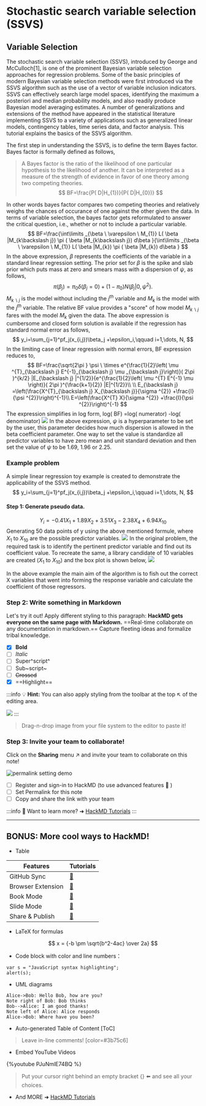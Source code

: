 # Stochastic search variable selection (SSVS)


## Variable Selection
The stochastic search variable selection (SSVS), introduced by George and McCulloch[1], is one of the prominent Bayesian variable selection approaches for regression problems. Some of the basic principles of modern Bayesian variable selection methods were first introduced via the SSVS algorithm such as the use of a vector of variable inclusion indicators. SSVS can effectively search large model spaces, identifying the maximum a posteriori and median probability models, and also readily produce Bayesian model averaging estimates. A number of generalizations and extensions of the method have appeared in the statistical literature implementing SSVS to a variety of applications such as generalized linear models, contingency tables, time series data, and factor analysis. This tutorial explains the basics of the SSVS algorithm. 

The first step in understanding the SSVS, is to define the term Bayes factor. Bayes factor is formally defined as follows,
> A Bayes factor is the ratio of the likelihood of one particular hypothesis to the likelihood of another. It can be interpreted as a measure of the strength of evidence in favor of one theory among two competing theories.
> $$
BF=\frac{P( D|H_{1})}{P( D|H_{0})}
> $$

In other words bayes factor compares two competing theories and relatively weighs the chances of occurance of one against the other given the data. In terms of variable selection, the bayes factor gets reformulated to answer the critical question, i.e., whether or not to include a particular variable.
$$
BF=\frac{\int\limits _{\beta \ \varepsilon \ M_{1}} L( \beta |M_{k\backslash j}) \pi ( \beta |M_{k\backslash j}) d\beta }{\int\limits _{\beta \ \varepsilon \ M_{1}} L( \beta |M_{k}) \pi ( \beta |M_{k}) d\beta }
 $$
In the above expression, $\beta$ represents the coefficients of the variable in a standard linear regression setting. The prior set for $\beta$ is the spike and slab prior which puts mass at zero and smears mass with a dispersion of $\psi$, as follows,
$$\pi(\beta_j)=\pi_0\delta(\beta_j=0)+(1-\pi_0)N(\beta_j|0,\psi^2).$$ 
$M_{k\backslash j}$ is the model without including the $j^{th}$ variable and $M_{k}$ is the model with the $j^{th}$ variable. The relative BF value provides a "score" of how model $M_{k\backslash j}$ fares with the model $M_{k}$ given the data. The above expression is cumbersome and closed form solution is available if the regression has standard normal error as follows,
$$
y_i=\sum_{j=1}^pf_j(x_{i,j})\beta_j +\epsilon_i,\qquad i=1,\dots, N,
$$
In the limiting case of linear regression with normal errors, BF expression reduces to, 
$$
BF=\frac{\sqrt{2\pi } \psi \ \times e^{\frac{1}{2}\left( \mu ^{T}_{\backslash j} E^{-1}_{\backslash j} \mu _{\backslash j}\right)}( 2\pi )^{k/2} |E_{\backslash j} |^{1/2}}{e^{\frac{1}{2}\left( \mu ^{T} E^{-1} \mu \right)}( 2\pi )^{\frac{k+1}{2}} |E|^{1/2}}\\
\\
E_{\backslash j} =\left(\frac{X^{T}_{\backslash j} X_{\backslash j}}{\sigma ^{2}} +\frac{I}{\psi ^{2}}\right)^{-1}\\
E=\left(\frac{X^{T} X}{\sigma ^{2}} +\frac{I}{\psi ^{2}}\right)^{-1}
$$
The expression simplifies in log form,
log( BF) =log( numerator) -log( denominator)
![](https://i.imgur.com/h1jrg2g.png)
In the above expression, $\psi$ is a hyperparameter to be set by the user, this parameter decides how much dispersion is allowed in the beta coefficient parameter. One way to set the value is standardize all predictor variables to have zero mean and unit standard deviation and then set the value of $\psi$ to be 1.69, 1.96 or 2.25.

### Example problem
A simple linear regression toy example is created to demonstrate the applicability of the SSVS method.
$$
y_i=\sum_{j=1}^pf_j(x_{i,j})\beta_j +\epsilon_i,\qquad i=1,\dots, N,
$$
#### Step 1: Generate pseudo data.
$$
Y_i=-0.41X_1+1.89X_2+3.51X_3   -2.38X_4+6.94X_{10}
$$
Generating 50 data points of y using the above mentioned formule, where $X_1$ to $X_{10}$ are the possible predictor variables. 
![](https://i.imgur.com/A8hOAP0.jpg)
In the original problem, the required task is to identify the pertinent predictor variable and find out its coefficient value. To recreate the same, a library candidate of 10 variables are created ($X_1$ to $X_{10}$) and the box plot is shown below,
![](https://i.imgur.com/vkMbk0Y.jpg)

In the above example the main aim of the algorithm is to fish out the correct X variables that went into forming the response variable and calculate the coefficient of those regressors.
### Step 2: Write something in Markdown

Let's try it out!
Apply different styling to this paragraph:
**HackMD gets everyone on the same page with Markdown.** ==Real-time collaborate on any documentation in markdown.== Capture fleeting ideas and formalize tribal knowledge.

- [x] **Bold**
- [ ] *Italic*
- [ ] Super^script^
- [ ] Sub~script~
- [ ] ~~Crossed~~
- [x] ==Highlight==

:::info
:bulb: **Hint:** You can also apply styling from the toolbar at the top :arrow_upper_left: of the editing area.

![](https://i.imgur.com/Cnle9f9.png)
:::

> Drag-n-drop image from your file system to the editor to paste it!

### Step 3: Invite your team to collaborate!

Click on the <i class="fa fa-share-alt"></i> **Sharing** menu :arrow_upper_right: and invite your team to collaborate on this note!

![permalink setting demo](https://i.imgur.com/PjUhQBB.gif)

- [ ] Register and sign-in to HackMD (to use advanced features :tada: ) 
- [ ] Set Permalink for this note
- [ ] Copy and share the link with your team

:::info
:pushpin: Want to learn more? ➜ [HackMD Tutorials](https://hackmd.io/c/tutorials) 
:::

---

## BONUS: More cool ways to HackMD!

- Table

| Features          | Tutorials               |
| ----------------- |:----------------------- |
| GitHub Sync       | [:link:][GitHub-Sync]   |
| Browser Extension | [:link:][HackMD-it]     |
| Book Mode         | [:link:][Book-mode]     |
| Slide Mode        | [:link:][Slide-mode]    | 
| Share & Publish   | [:link:][Share-Publish] |

[GitHub-Sync]: https://hackmd.io/c/tutorials/%2Fs%2Flink-with-github
[HackMD-it]: https://hackmd.io/c/tutorials/%2Fs%2Fhackmd-it
[Book-mode]: https://hackmd.io/c/tutorials/%2Fs%2Fhow-to-create-book
[Slide-mode]: https://hackmd.io/c/tutorials/%2Fs%2Fhow-to-create-slide-deck
[Share-Publish]: https://hackmd.io/c/tutorials/%2Fs%2Fhow-to-publish-note

- LaTeX for formulas

$$
x = {-b \pm \sqrt{b^2-4ac} \over 2a}
$$

- Code block with color and line numbers：
```javascript=16
var s = "JavaScript syntax highlighting";
alert(s);
```

- UML diagrams
```sequence
Alice->Bob: Hello Bob, how are you?
Note right of Bob: Bob thinks
Bob-->Alice: I am good thanks!
Note left of Alice: Alice responds
Alice->Bob: Where have you been?
```
- Auto-generated Table of Content
[ToC]

> Leave in-line comments! [color=#3b75c6]

- Embed YouTube Videos

{%youtube PJuNmlE74BQ %}

> Put your cursor right behind an empty bracket {} :arrow_left: and see all your choices.

- And MORE ➜ [HackMD Tutorials](https://hackmd.io/c/tutorials)
